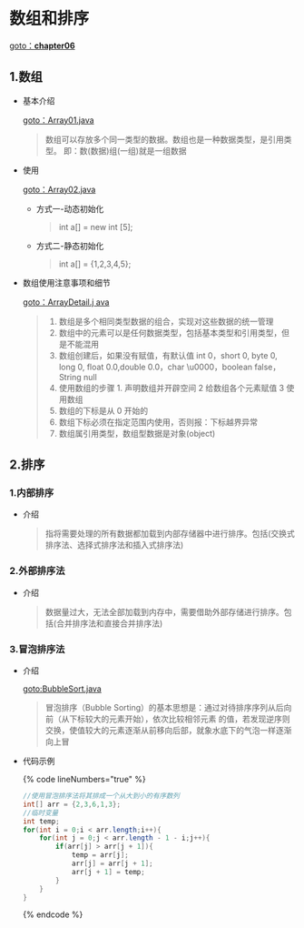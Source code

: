 # 数组和排序

[goto：**chapter06**](https://gitee.com/jia-yan\_dong/code/tree/master/Java/javacode/chapter06)

## 1.数组

*   基本介绍

    [goto：Array01.java](https://gitee.com/jia-yan\_dong/code/blob/master/Java/javacode/chapter06/Array01.java)

    > 数组可以存放多个同一类型的数据。数组也是一种数据类型，是引用类型。 即：数(数据)组(一组)就是一组数据


*   使用

    [goto：Array02.java](https://gitee.com/jia-yan\_dong/code/blob/master/Java/javacode/chapter06/Array02.java)

    *   方式一-动态初始化

        > int a\[]  = new int \[5];


    *   方式二-静态初始化

        > int a\[]  = {1,2,3,4,5};


*   数组使用注意事项和细节

    [goto：ArrayDetail.j ava](https://gitee.com/jia-yan\_dong/code/blob/master/Java/javacode/chapter06/ArrayDetail.java)

    > 1. 数组是多个相同类型数据的组合，实现对这些数据的统一管理
    > 2. 数组中的元素可以是任何数据类型，包括基本类型和引用类型，但是不能混用
    > 3. &#x20;数组创建后，如果没有赋值，有默认值 int 0，short 0, byte 0, long 0, float 0.0,double 0.0，char \u0000，boolean false，String null
    > 4. 使用数组的步骤 1. 声明数组并开辟空间 2 给数组各个元素赋值 3 使用数组
    > 5. 数组的下标是从 0 开始的
    > 6. 数组下标必须在指定范围内使用，否则报：下标越界异常
    > 7. 数组属引用类型，数组型数据是对象(object)

## 2.排序

### 1.内部排序

*   介绍

    > 指将需要处理的所有数据都加载到内部存储器中进行排序。包括(交换式排序法、选择式排序法和插入式排序法)

### 2.外部排序法

*   介绍

    > 数据量过大，无法全部加载到内存中，需要借助外部存储进行排序。包括(合并排序法和直接合并排序法)

### 3.冒泡排序法

*   介绍&#x20;

    [goto:BubbleSort.java](https://gitee.com/jia-yan\_dong/code/blob/master/Java/javacode/chapter06/BubbleSort.java)

    > 冒泡排序（Bubble Sorting）的基本思想是：通过对待排序序列从后向前（从下标较大的元素开始），依次比较相邻元素 的值，若发现逆序则交换，使值较大的元素逐渐从前移向后部，就象水底下的气泡一样逐渐向上冒
*   代码示例

    {% code lineNumbers="true" %}
    ```java
    //使用冒泡排序法将其排成一个从大到小的有序数列
    int[] arr = {2,3,6,1,3};
    //临时变量
    int temp;
    for(int i = 0;i < arr.length;i++){
        for(int j = 0;j < arr.length - 1 - i;j++){
            if(arr[j] > arr[j + 1]){
                temp = arr[j];
                arr[j] = arr[j + 1];
                arr[j + 1] = temp;
            }
        }
    }
    ```
    {% endcode %}
